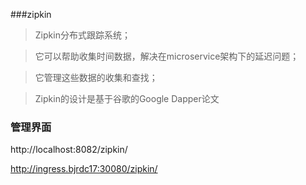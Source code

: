 ###zipkin
>Zipkin分布式跟踪系统；

>它可以帮助收集时间数据，解决在microservice架构下的延迟问题；

>它管理这些数据的收集和查找；

>Zipkin的设计是基于谷歌的Google Dapper论文

### 管理界面

http://localhost:8082/zipkin/

http://ingress.bjrdc17:30080/zipkin/